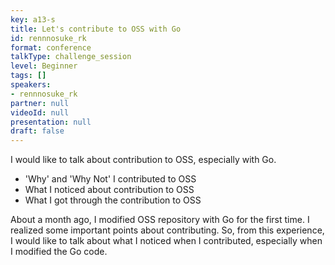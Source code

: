 ```yaml
---
key: a13-s
title: Let's contribute to OSS with Go
id: rennnosuke_rk
format: conference
talkType: challenge_session
level: Beginner
tags: []
speakers:
- rennnosuke_rk
partner: null
videoId: null
presentation: null
draft: false
---
```

I would like to talk about contribution to OSS, especially with Go.

- 'Why' and 'Why Not' I contributed to OSS
- What I noticed about contribution to OSS
- What I got through the contribution to OSS

About a month ago, I modified OSS repository with Go for the first time. I realized some important points about contributing. So, from this experience, I would like to talk about what I noticed when I contributed, especially when I modified the Go code.